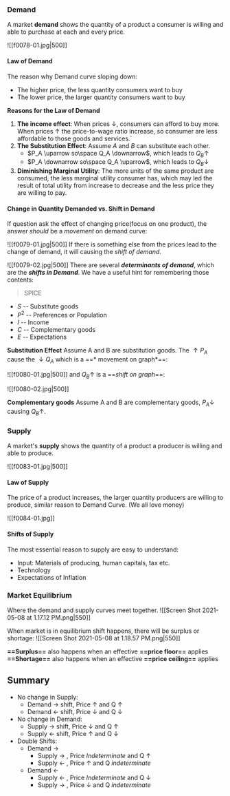 ### Demand
A market **demand** shows the quantity of a product a consumer is willing and able to purchase at each and every price.

![[f0078-01.jpg|500]]

#### Law of Demand
The reason why Demand curve sloping down:
- The higher price, the less quantity consumers want to buy
- The lower price, the larger quantity consumers want  to buy

**Reasons for the Law of Demand**
1. **The income effect**: When prices $\downarrow$, consumers can afford to buy more. When prices $\uparrow$ the price-to-wage ratio increase, so consumer are less affordable to those goods and services.´
2. **The Substitution Effect**: Assume $A$ and $B$ can substitute each other. 
	- $P_A \uparrow so\space Q_A \downarrow$, which leads to $Q_B \uparrow$
	- $P_A \downarrow so\space Q_A \uparrow$, which leads to $Q_B \downarrow$
3. **Diminishing Marginal Utility**: The more units of the same product are consumed, the less marginal utility consumer has, which may led the result of total utility from increase to decrease and the less price they are willing to pay.

#### Change in Quantity Demanded vs. Shift in Demand
If question ask the effect of changing price(focus on one product), the answer *should* be a *movement* on demand curve:

![[f0079-01.jpg|500]]
If there is something else from the prices lead to the change of demand, it will causing the *shift of demand*. 

![[f0079-02.jpg|500]]
There are several ***determinants of demand***, which are the ***shifts in Demand***. We have a useful hint for remembering those contents:
>SPICE
- $S$ -- Substitute goods
- $P^2$ -- Preferences or Population
- $I$ -- Income
- $C$ -- Complementary goods
- $E$ -- Expectations

**Substitution Effect**
Assume A and B are substitution goods. The $\uparrow P_A$ cause the $\downarrow Q_A$ which is a ==* movement on graph*==:

![[f0080-01.jpg|500]]
and  $Q_B \uparrow$ is a ==*shift on graph*==:

![[f0080-02.jpg|500]]

**Complementary goods**
Assume A and B are complementary goods, $P_A \downarrow$ causing $Q_B \uparrow$.


### Supply
A market's **supply** shows the quantity of a product a producer is willing and able to produce.

![[f0083-01.jpg|500]]
#### Law of Supply
The price of a product increases, the larger quantity producers are willing to produce, similar reason to Demand Curve. (We all love money)

![[f0084-01.jpg]]

#### Shifts of Supply
The most essential reason to supply are easy to understand:
- Input: Materials of producing, human capitals, tax etc.
- Technology
- Expectations of Inflation


### Market Equilibrium
Where the demand and supply curves meet together.
![[Screen Shot 2021-05-08 at 1.17.12 PM.png|550]]

When market is in equilibrium shift happens, there will be surplus or shortage:
![[Screen Shot 2021-05-08 at 1.18.57 PM.png|550]]

**==Surplus==** also happens when an effective **==price floor==** applies
**==Shortage==** also happens when an effective **==price ceiling==** applies


Summary
---
- No change in Supply:
	-  Demand $\rightarrow$ shift, Price $\uparrow$ and Q $\uparrow$
	-  Demand $\leftarrow$ shift, Price $\downarrow$ and Q $\downarrow$
- No change in Demand:
	-  Supply $\rightarrow$ shift, Price $\downarrow$ and Q $\uparrow$
	-  Supply $\leftarrow$ shift, Price $\uparrow$ and Q $\downarrow$
- Double Shifts:
	-  Demand $\rightarrow$ 
		-  Supply $\rightarrow$ , Price *Indeterminate* and Q $\uparrow$
		-  Supply $\leftarrow$ , Price  $\uparrow$ and Q *indeterminate*
	-  Demand $\leftarrow$ 
		-  Supply $\leftarrow$ , Price *Indeterminate* and Q $\downarrow$
		-  Supply $\rightarrow$ , Price $\downarrow$ and Q *indeterminate*
